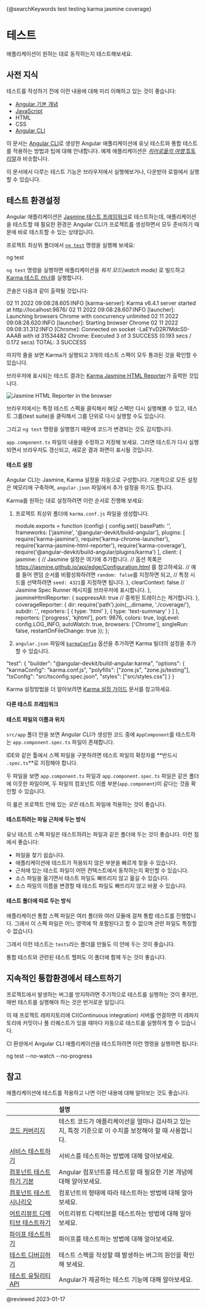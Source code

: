 <a id="top"></a>

{@searchKeywords test testing karma jasmine coverage}

<!--
# Testing
-->
# 테스트

<!--
Testing your Angular application helps you check that your application is working as you expect.
-->
애플리케이션이 원하는 대로 동작하는지 테스트해보세요.


<!--
## Prerequisites
-->
## 사전 지식

<!--
Before writing tests for your Angular application, you should have a basic understanding of the following concepts:

*   [Angular fundamentals](guide/architecture)
*   [JavaScript](https://javascript.info/)
*   HTML
*   CSS
*   [Angular CLI](cli)

The testing documentation offers tips and techniques for unit and integration testing Angular applications through a sample application created with the [Angular CLI](cli).
This sample application is much like the one in the [*Tour of Heroes* tutorial](tutorial/tour-of-heroes).

<div class="alert is-helpful">

If you'd like to experiment with the application that this guide describes, <live-example name="testing" noDownload>run it in your browser</live-example> or <live-example name="testing" downloadOnly>download and run it locally</live-example>.

</div>
-->
테스트를 작성하기 전에 이런 내용에 대해 미리 이해하고 있는 것이 좋습니다:

*   [Angular 기본 개념](guide/architecture)
*   [JavaScript](https://javascript.info/)
*   HTML
*   CSS
*   [Angular CLI](cli)

이 문서는 [Angular CLI](cli)로 생성한 Angular 애플리케이션에 유닛 테스트와 통합 테스트를 적용하는 방법과 팁에 대해 안내합니다.
예제 애플리케이션은 [*히어로들의 여행* 튜토리얼](tutorial)과 비슷합니다.

<div class="alert is-helpful">

이 문서에서 다루는 테스트 기능은 <live-example name="testing" noDownload>브라우저에서 실행해보거나</live-example>, <live-example name="testing" downloadOnly>다운받아 로컬에서 실행</live-example>할 수 있습니다.

</div>


<a id="setup"></a>
<a id="set-up-testing"></a>

<!--
## Set up testing
-->
## 테스트 환경설정

<!--
The Angular CLI downloads and installs everything you need to test an Angular application with [Jasmine testing framework](https://jasmine.github.io).

The project you create with the CLI is immediately ready to test.
Just run the [`ng test`](cli/test) CLI command:

<code-example format="shell" language="shell">

ng test

</code-example>

The `ng test` command builds the application in *watch mode*,
and launches the [Karma test runner](https://karma-runner.github.io).

The console output looks the below:

<code-example format="shell" language="shell">

02 11 2022 09:08:28.605:INFO [karma-server]: Karma v6.4.1 server started at http://localhost:9876/
02 11 2022 09:08:28.607:INFO [launcher]: Launching browsers Chrome with concurrency unlimited
02 11 2022 09:08:28.620:INFO [launcher]: Starting browser Chrome
02 11 2022 09:08:31.312:INFO [Chrome]: Connected on socket -LaEYvD2R7MdcS0-AAAB with id 31534482
Chrome: Executed 3 of 3 SUCCESS (0.193 secs / 0.172 secs)
TOTAL: 3 SUCCESS

</code-example>

The last line of the log shows that Karma ran three tests that all passed.

The test output is displayed in the browser using [Karma Jasmine HTML Reporter](https://github.com/dfederm/karma-jasmine-html-reporter).

<div class="lightbox">

<img alt="Jasmine HTML Reporter in the browser" src="generated/images/guide/testing/initial-jasmine-html-reporter.png">

</div>

Click on a test row to re-run just that test or click on a description to re-run the tests in the selected test group \("test suite"\).

Meanwhile, the `ng test` command is watching for changes.

To see this in action, make a small change to `app.component.ts` and save.
The tests run again, the browser refreshes, and the new test results appear.
-->
Angular 애플리케이션은 [Jasmine 테스트 프레임워크](https://jasmine.github.io)로 테스트하는데, 애플리케이션을 테스트할 때 필요한 환경은 Angular CLI가 프로젝트를 생성하면서 모두 준비하기 때문에 바로 테스트할 수 있는 상태입니다.

프로젝트 최상위 폴더에서 [`ng test`](cli/test) 명령을 실행해 보세요:

<code-example format="shell" language="shell">

ng test

</code-example>

`ng test` 명령을 실행하면 애플리케이션을 *워치 모드\(watch mode\)* 로 빌드하고 [Karma 테스트 러너](https://karma-runner.github.io)를 실행합니다.

콘솔은 다음과 같이 출력될 것입니다:

<code-example format="shell" language="shell">

02 11 2022 09:08:28.605:INFO [karma-server]: Karma v6.4.1 server started at http://localhost:9876/
02 11 2022 09:08:28.607:INFO [launcher]: Launching browsers Chrome with concurrency unlimited
02 11 2022 09:08:28.620:INFO [launcher]: Starting browser Chrome
02 11 2022 09:08:31.312:INFO [Chrome]: Connected on socket -LaEYvD2R7MdcS0-AAAB with id 31534482
Chrome: Executed 3 of 3 SUCCESS (0.193 secs / 0.172 secs)
TOTAL: 3 SUCCESS

</code-example>

마지막 줄을 보면 Karma가 실행되고 3개의 테스트 스펙이 모두 통과된 것을 확인할 수 있습니다.

브라우저에 표시되는 테스트 결과는 [Karma Jasmine HTML Reporter](https://github.com/dfederm/karma-jasmine-html-reporter)가 출력한 것입니다.

<div class="lightbox">

<img alt="Jasmine HTML Reporter in the browser" src="generated/images/guide/testing/initial-jasmine-html-reporter.png">

</div>

브라우저에서는 특정 테스트 스펙을 클릭해서 해당 스펙만 다시 실행해볼 수 있고, 테스트 그룹\(test suite\)을 클릭해서 그룹 단위로 다시 실행할 수도 있습니다.

그리고 `ng test` 명령을 실행했기 때문에 코드가 변경되는 것도 감지합니다.

`app.component.ts` 파일의 내용을 수정하고 저장해 보세요.
그러면 테스트가 다시 실행되면서 브라우저도 갱신되고, 새로운 결과 화면이 표시될 것입니다.


<a id="configuration"></a>
<!--
## Configuration
-->
#### 테스트 설정

<!--
The Angular CLI takes care of Jasmine and Karma configuration for you. It constructs the full configuration in memory, based on options specified in the `angular.json` file.

If you want to customize Karma, you can create a `karma.conf.js` by running the following command:

<code-example format="shell" language="shell">

ng generate config karma

</code-example>

<div class="alert is-helpful">

Read more about Karma configuration in the [Karma configuration guide](http://karma-runner.github.io/6.4/config/configuration-file.html).

</div>
-->
Angular CLI는 Jasmine, Karma 설정을 자동으로 구성합니다.
기본적으로 모든 설정은 메모리에 구축하며, `angular.json` 파일에서 추가 설정을 하기도 합니다.

Karma를 원하는 대로 설정하려면 이런 순서로 진행해 보세요:

1. 프로젝트 최상위 폴더에 `karma.conf.js` 파일을 생성합니다.

    <code-example format="javascript" language="javascript" header="karma.conf.js">

    module.exports = function (config) {
      config.set({
        basePath: '',
        frameworks: ['jasmine', '@angular-devkit/build-angular'],
        plugins: [
          require('karma-jasmine'),
          require('karma-chrome-launcher'),
          require('karma-jasmine-html-reporter'),
          require('karma-coverage'),
          require('@angular-devkit/build-angular/plugins/karma')
        ],
        client: {
          jasmine: {
            // Jasmine 설정은 여기에 추가합니다.
            // 옵션 목록은 https://jasmine.github.io/api/edge/Configuration.html 를 참고하세요.
            // 예를 들어 랜덤 순서를 비활성화하려면 `random: false`를 지정하면 되고,
            // 특정 시드를 선택하려면 `seed: 4321`를 지정하면 됩니다.
          },
          clearContext: false // Jasmine Spec Runner 메시지를 브라우저에 표시합니다.
        },
        jasmineHtmlReporter: {
          suppressAll: true // 중복된 트레이스는 제거합니다.
        },
        coverageReporter: {
          dir: require('path').join(__dirname, './coverage/<project-name>'),
          subdir: '.',
          reporters: [
            { type: 'html' },
            { type: 'text-summary' }
          ]
        },
        reporters: ['progress', 'kjhtml'],
        port: 9876,
        colors: true,
        logLevel: config.LOG_INFO,
        autoWatch: true,
        browsers: ['Chrome'],
        singleRun: false,
        restartOnFileChange: true
      });
    };

    </code-example>

1. `angular.json` 파일에 [`karmaConfig`](cli/test) 옵션을 추가하면 Karma 빌더의 설정을 추가할 수 있습니다.

  <code-example format="jsonc" language="jsonc">

  "test": {
    "builder": "@angular-devkit/build-angular:karma",
    "options": {
      "karmaConfig": "karma.conf.js",
      "polyfills": ["zone.js", "zone.js/testing"],
      "tsConfig": "src/tsconfig.spec.json",
      "styles": ["src/styles.css"]
    }
  }

  </code-example>


<div class="alert is-helpful">

Karma 설정방법을 더 알아보려면 [Karma 설정 가이드](http://karma-runner.github.io/6.4/config/configuration-file.html) 문서를 참고하세요.

</div>


<!--
### Other test frameworks
-->
#### 다른 테스트 프레임워크

<!--
You can also unit test an Angular application with other testing libraries and test runners.
Each library and runner has its own distinctive installation procedures, configuration, and syntax.

<!--
### Test file name and location
-->
#### 테스트 파일의 이름과 위치

<!--
Inside the `src/app` folder the Angular CLI generated a test file for the `AppComponent` named `app.component.spec.ts`.

<div class="alert is-important">

The test file extension **must be `.spec.ts`** so that tooling can identify it as a file with tests \(also known as a *spec* file\).

</div>

The `app.component.ts` and `app.component.spec.ts` files are siblings in the same folder.
The root file names \(`app.component`\) are the same for both files.

Adopt these two conventions in your own projects for *every kind* of test file.
-->
`src/app` 폴더 안을 보면 Angular CLI가 생성한 코드 중에 `AppComponent`를 테스트하는 `app.component.spec.ts` 파일이 존재합니다.

<div class="alert is-important">

IDE와 같은 툴에서 스펙 파일을 구분하려면 테스트 파일의 확장자를 **반드시 `.spec.ts`**로 지정해야 합니다.

</div>

두 파일을 보면 `app.component.ts` 파일과 `app.component.spec.ts` 파일은 같은 폴더에 이웃한 파일이며, 두 파일의 컴포넌트 이름 부분\(`app.component`\)이 같다는 것을 확인할 수 있습니다.

이 룰은 프로젝트 안에 있는 *모든* 테스트 파일에 적용하는 것이 좋습니다.

<a id="q-spec-file-location"></a>

<!--
#### Place your spec file next to the file it tests
-->
#### 테스트하려는 파일 근처에 두는 방식

<!--
It's a good idea to put unit test spec files in the same folder
as the application source code files that they test:

*   Such tests are painless to find
*   You see at a glance if a part of your application lacks tests
*   Nearby tests can reveal how a part works in context
*   When you move the source \(inevitable\), you remember to move the test
*   When you rename the source file \(inevitable\), you remember to rename the test file
-->
유닛 테스트 스펙 파일은 테스트하려는 파일과 같은 폴더에 두는 것이 좋습니다.
이런 점에서 좋습니다:

*   파일을 찾기 쉽습니다.
*   애플리케이션에 테스트가 적용되지 않은 부분을 빠르게 찾을 수 있습니다.
*   근처에 있는 테스트 파일이 어떤 컨텍스트에서 동작하는지 확인할 수 있습니다.
*   소스 파일을 옮기면서 테스트 파일도 빠뜨리지 않고 옮길 수 있습니다.
*   소스 파일의 이름을 변경할 때 테스트 파일도 빠뜨리지 않고 바꿀 수 있습니다.


<a id="q-specs-in-test-folder"></a>

<!--
#### Place your spec files in a test folder
-->
#### 테스트 폴더에 따로 두는 방식

<!--
Application integration specs can test the interactions of multiple parts
spread across folders and modules.
They don't really belong to any part in particular, so they don't have a
natural home next to any one file.

It's often better to create an appropriate folder for them in the `tests` directory.

Of course specs that test the test helpers belong in the `test` folder,
next to their corresponding helper files.
-->
애플리케이션 통합 스펙 파일은 여러 폴더와 여러 모듈에 걸쳐 통합 테스트를 진행합니다.
그래서 이 스펙 파일은 어느 영역에 딱 포함된다고 할 수 없으며 관련 파일도 특정할 수 없습니다.

그래서 이런 테스트는 `tests`라는 폴더를 만들도 이 안에 두는 것이 좋습니다.

통합 테스트와 관련된 테스트 헬퍼도 이 폴더에 함께 두는 것이 좋습니다.


<a id="ci"></a>

<!--
## Testing in continuous integration
-->
## 지속적인 통합환경에서 테스트하기

<!--
One of the best ways to keep your project bug-free is through a test suite, but you might forget to run tests all the time.

Continuous integration \(CI\) servers let you set up your project repository so that your tests run on every commit and pull request.

To test your Angular CLI application in Continuous integration \(CI\) run the following command:

<code-example format="shell" language="shell">

ng test --no-watch --no-progress

</code-example>
-->
프로젝트에서 발생하는 버그를 방지하려면 주기적으로 테스트를 실행하는 것이 좋지만, 매번 테스트를 실행해야 하는 것은 번거로운 일입니다.

이 때 프로젝트 레파지토리에 CI\(Continuous integration\) 서버를 연결하면 이 레파지토리에 커밋이나 풀 리퀘스트가 있을 때마다 자동으로 테스트를 실행하게 할 수 있습니다.

CI 환셩에서 Angular CLI 애플리케이션을 테스트하려면 이런 명령을 실행하면 됩니다:

<code-example format="shell" language="shell">

ng test --no-watch --no-progress

</code-example>



<!--
## More information on testing
-->
## 참고

<!--
After you've set up your application for testing, you might find the following testing guides useful.

|                                                                    | Details |
|:---                                                                |:---     |
| [Code coverage](guide/testing-code-coverage)                       | How much of your app your tests are covering and how to specify required amounts. |
| [Testing services](guide/testing-services)                         | How to test the services your application uses.                                   |
| [Basics of testing components](guide/testing-components-basics)    | Basics of testing Angular components.                                             |
| [Component testing scenarios](guide/testing-components-scenarios)  | Various kinds of component testing scenarios and use cases.                       |
| [Testing attribute directives](guide/testing-attribute-directives) | How to test your attribute directives.                                            |
| [Testing pipes](guide/testing-pipes)                               | How to test pipes.                                                                |
| [Debugging tests](guide/test-debugging)                            | Common testing bugs.                                                              |
| [Testing utility APIs](guide/testing-utility-apis)                 | Angular testing features.                                                         |
-->
애플리케이션에 테스트를 적용하고 나면 이런 내용에 대해 알아보는 것도 좋습니다.

|                                                        | 설명                                                          |
|:-------------------------------------------------------|:------------------------------------------------------------|
| [코드 커버리지](guide/testing-code-coverage)                 | 테스트 코드가 애플리케이션을 얼마나 검사하고 있는지, 특정 기준으로 이 수치를 보장해야 할 때 사용합니다. |
| [서비스 테스트하기](guide/testing-services)                    | 서비스를 테스트하는 방법에 대해 알아보세요.                                    |
| [컴포넌트 테스트하기 기본](guide/testing-components-basics)       | Angular 컴포넌트를 테스트할 때 필요한 기본 개념에 대해 알아보세요.                   |
| [컴포넌트 테스트 시나리오](guide/testing-components-scenarios)    | 컴포넌트의 형태에 따라 테스트하는 방법에 대해 알아보세요.                            |
| [어트리뷰트 디렉티브 테스트하기](guide/testing-attribute-directives) | 어트리뷰트 디렉티브를 테스트하는 방법에 대해 알아보세요.                             |
| [파이프 테스트하기](guide/testing-pipes)                       | 파이프를 테스트하는 방법에 대해 알아보세요.                                    |
| [테스트 디버깅하기](guide/test-debugging)                      | 테스트 스펙을 작성할 때 발생하는 버그의 원인을 확인해 보세요.                         |
| [테스트 유틸리티 API](guide/testing-utility-apis)             | Angular가 제공하는 테스트 기능에 대해 알아보세요.                             |


<!-- links -->

<!-- external links -->

<!-- end links -->

@reviewed 2023-01-17
